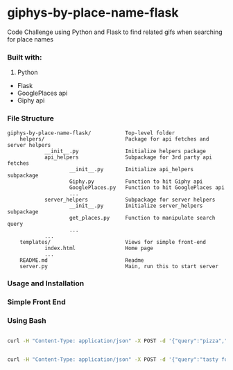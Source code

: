# giphys-by-place-name-flask
Code Challenge using Python and Flask to find related gifs when searching for place names

### Built with:
1. Python
* Flask
* GooglePlaces api
* Giphy api


### File Structure

```
giphys-by-place-name-flask/           Top-level folder
    helpers/                          Package for api fetches and server helpers
            __init__.py               Initialize helpers package
            api_helpers               Subpackage for 3rd party api fetches
                    __init__.py       Initialize api_helpers subpackage
                    Giphy.py          Function to hit Giphy api
                    GooglePlaces.py   Function to hit GooglePlaces api
                    ...
            server_helpers            Subpackage for server helpers
                    __init__.py       Initialize server_helpers subpackage
                    get_places.py     Function to manipulate search query
                    ...
            ...
    templates/                        Views for simple front-end
            index.html                Home page
            ...
    README.md                         Readme
    server.py                         Main, run this to start server

```

### Usage and Installation


### Simple Front End


### Using Bash

##
```bash
curl -H "Content-Type: application/json" -X POST -d '{"query":"pizza","type":"one"}' http://localhost:5000


curl -H "Content-Type: application/json" -X POST -d '{"query":"tasty food in nyc","type":"many"}' http://localhost:5000
```
